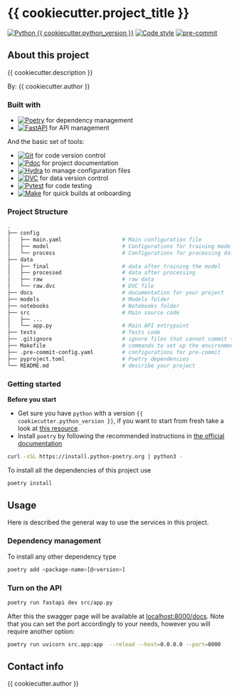 <!-- PROJECT SHIELDS -->
<!--
*** I'm using markdown "reference style" links for readability.
*** Reference links are enclosed in brackets [ ] instead of parentheses ( ).
*** See the bottom of this document for the declaration of the reference variables
*** for contributors-url, forks-url, etc. This is an optional, concise syntax you may use.
*** https://www.markdownguide.org/basic-syntax/#reference-style-links

[![Contributors][contributors-shield]][contributors-url]
[![Forks][forks-shield]][forks-url]
[![Stargazers][stars-shield]][stars-url]
[![Issues][issues-shield]][issues-url]
-->
# {{ cookiecutter.project_title }}
[![Python {{ cookiecutter.python_version }}][python-gt3-8-shield]][python-gt3-8-url] [![Code style][black-shield]][black-url] [![pre-commit][pre-commit-shield]][pre-commit-url]

## About this project

{{ cookiecutter.description }}

By: {{ cookiecutter.author }}

### Built with

 - [![Poetry][Poetry-shield]][Poetry-url] for dependency management
 - [![FastAPI][FastAPI-shield]][FastAPI-url] for API management

And the basic set of tools:

 - [![Git][Git-shield]][Poetry-url] for code version control
 - [![Pdoc][Pdoc-shield]][Pdoc-url] for project documentation
 - [![Hydra][Hydra-shield]][Hydra-url] to manage configuration files
 - [![DVC][DVC-shield]][DVC-url] for data version control
 - [![Pytest][Pytest-shield]][Pytest-url] for code testing
 - [![Make][Make-shield]][Make-url] for quick builds at onboarding

### Project Structure
```bash
.
├── config
│   ├── main.yaml                   # Main configuration file
│   ├── model                       # Configurations for training model
│   └── process                     # Configurations for processing data
├── data
│   ├── final                       # data after training the model
│   ├── processed                   # data after processing
│   ├── raw                         # raw data
│   └── raw.dvc                     # DVC file
├── docs                            # documentation for your project
├── models                          # Models folder
├── notebooks                       # Notebooks folder
├── src                             # Main source code
│   ├── ...
│   └── app.py                      # Main API entrypoint
├── tests                           # Tests code
├── .gitignore                      # ignore files that cannot commit to Git
├── Makefile                        # commands to set up the environment
├── .pre-commit-config.yaml         # configurations for pre-commit
├── pyproject.toml                  # Poetry dependencies
└── README.md                       # describe your project
```

### Getting started

**Before you start**

- Get sure you have `python` with a version `{{ cookiecutter.python_version }}`, if you want to start from fresh take a look at [this resource](https://wiki.python.org/moin/BeginnersGuide/Download).
- Install `poetry` by following the recommended instructions in [the official documentation](https://python-poetry.org/docs/#installation)

```bash
curl -sSL https://install.python-poetry.org | python3 -
```

To install all the dependencies of this project use

```bash
poetry install
```

## Usage

Here is described the general way to use the services in this project.

### Dependency management

To install any other dependency type

```bash
poetry add <package-name>[@<version>]
```

### Turn on the API

```bash
poetry run fastapi dev src/app.py
```

After this the swagger page will be available at [localhost:8000/docs](http://localhost:8000/docs). Note that you can set the port accordingly to your needs, however you will require another option:

```bash
poetry run uvicorn src.app:app  --reload --host=0.0.0.0 --port=8000
```


## Contact info

{{ cookiecutter.author }}


<!-- MARKDOWN LINKS & IMAGES -->
<!-- https://www.markdownguide.org/basic-syntax/#reference-style-links -->
<!-- PRIVATE REPOS SHIELDS-->
[contributors-shield]: https://img.shields.io/badge/contributors-666666?style=for-the-badge
[forks-shield]: https://img.shields.io/badge/forks-666666?style=for-the-badge
[stars-shield]: https://img.shields.io/badge/stars-666666?style=for-the-badge
[issues-shield]: https://img.shields.io/badge/issues-666666?style=for-the-badge
<!-- PUBLIC REPOS SHIELDS-->
<!-- [contributors-shield]: https://img.shields.io/github/contributors/github_user/github_repo.svg?style=for-the-badge -->
<!-- [forks-shield]: https://img.shields.io/github/forks/github_user/github_repo.svg?style=for-the-badge -->
<!-- [stars-shield]: https://img.shields.io/github/stars/github_user/github_repo.svg?style=for-the-badge -->
<!-- [issues-shield]: https://img.shields.io/github/issues/github_user/github_repo.svg?style=for-the-badge -->
<!-- LINKS -->
[contributors-url]: https://github.com/github_user/github_repo/graphs/contributors
[forks-url]: https://github.com/github_user/github_repo/network/members
[stars-url]: https://github.com/github_user/github_repo/stargazers
[issues-url]: https://github.com/github_user/github_repo/issues
<!-- TOOLS -->
[python-gt3-8-shield]: https://img.shields.io/badge/python->=3.8-blue.svg?logo=python&logoColor=white
[python-gt3-8-url]: https://www.python.org/downloads/release/python-38/
[black-shield]: https://img.shields.io/badge/code%20style-black-000000.svg
[black-url]: https://github.com/psf/black
[pre-commit-shield]: https://img.shields.io/badge/pre--commit-enabled-brightgreen?logo=pre-commit
[pre-commit-url]: https://github.com/pre-commit/pre-commit
[Poetry-shield]: https://img.shields.io/badge/Poetry-444444.svg?style=for-the-badge&logo=poetry
[Poetry-url]: https://python-poetry.org
[Docker-shield]: https://img.shields.io/badge/docker-%230db7ed.svg?style=for-the-badge&logo=docker&logoColor=white
[Docker-url]: https://python-poetry.org
[Llama-index-shield]: https://img.shields.io/badge/-%F0%9F%A6%99%20%20%20%20%20llama--index%20-green?style=for-the-badge
[Llama-url]: https://docs.llamaindex.ai/en/stable
[FastAPI-shield]: https://img.shields.io/badge/FastAPI-009485.svg?style=for-the-badge&logo=fastapi&logoColor=white
[FastAPI-url]: https://fastapi.tiangolo.com
[Git-shield]: https://img.shields.io/badge/Git-444444.svg?style=for-the-badge&logo=git
[Git-url]: https://git-scm.com/
[Pdoc-shield]: https://img.shields.io/badge/pdoc-229944.svg?style=for-the-badge&logo=python&logoColor=yellow
[Pdoc-url]: https://pdoc3.github.io/pdoc/doc/pdoc/#gsc.tab=0
[Hydra-shield]: https://img.shields.io/badge/Hydra-54c7ec.svg?style=for-the-badge&logo=python
[Hydra-url]: https://hydra.cc/docs/intro/
[DVC-shield]: https://img.shields.io/badge/DVC-444444.svg?style=for-the-badge&logo=dvc
[DVC-url]: https://dvc.org/doc
[Pytest-shield]: https://img.shields.io/badge/Pytest-444444.svg?style=for-the-badge&logo=pytest
[Pytest-url]: https://docs.pytest.org/en/stable/
[Make-shield]: https://img.shields.io/badge/Makefile-a32d2a.svg?style=for-the-badge&logo=gnu
[Make-url]: https://github.com/mirror/make
